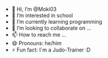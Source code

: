 - 👋 Hi, I’m @Moki03
- 👀 I’m interested in school
- 🌱 I’m currently learning programming
- 💞️ I’m looking to collaborate on ...
- 📫 How to reach me ...
- 😄 Pronouns: he/him
- ⚡ Fun fact: I´m a Judo-Trainer :D

<!---
Moki03/Moki03 is a ✨ special ✨ repository because its `README.md` (this file) appears on your GitHub profile.
You can click the Preview link to take a look at your changes.
--->
